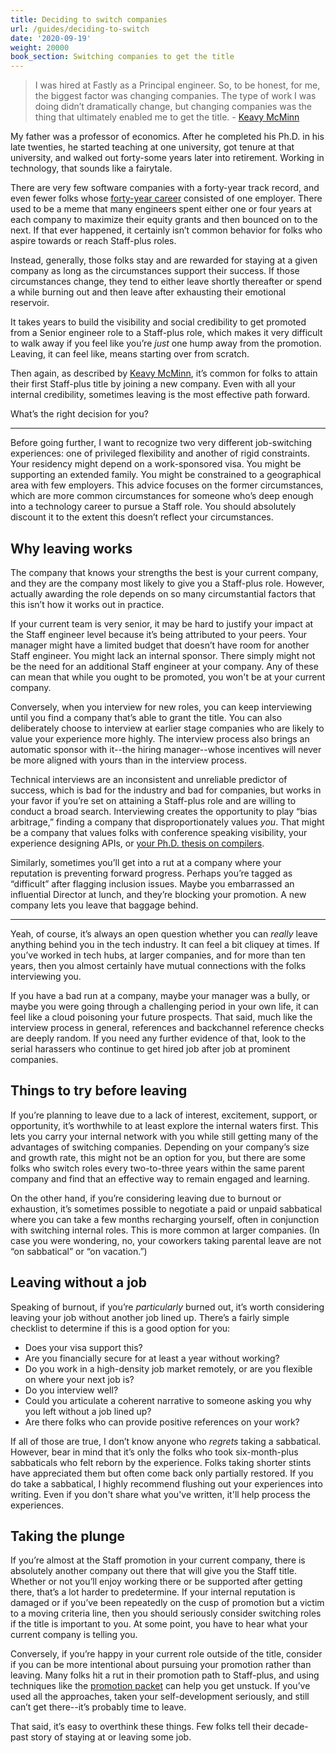 ```yaml
---
title: Deciding to switch companies
url: /guides/deciding-to-switch
date: '2020-09-19'
weight: 20000
book_section: Switching companies to get the title
---
```



> I was hired at Fastly as a Principal engineer. So, to be honest, for me, the biggest factor was changing companies. The type of work I was doing didn’t dramatically change, but changing companies was the thing that ultimately enabled me to get the title.
> \- [Keavy McMinn](/stories/keavy-mcminn)


My father was a professor of economics. After he completed his Ph.D. in his late twenties, he started teaching at one university, got tenure at that university, and walked out forty-some years later into retirement. Working in technology, that sounds like a fairytale.

There are very few software companies with a forty-year track record, and even fewer folks whose [forty-year career](https://lethain.com/forty-year-career/) consisted of one employer. There used to be a meme that many engineers spent either one or four years at each company to maximize their equity grants and then bounced on to the next. If that ever happened, it certainly isn’t common behavior for folks who aspire towards or reach Staff-plus roles.

Instead, generally, those folks stay and are rewarded for staying at a given company as long as the circumstances support their success. If those circumstances change, they tend to either leave shortly thereafter or spend a while burning out and then leave after exhausting their emotional reservoir.

It takes years to build the visibility and social credibility to get promoted from a Senior engineer role to a Staff-plus role, which makes it very difficult to walk away if you feel like you’re _just_ one hump away from the promotion. Leaving, it can feel like, means starting over from scratch.

Then again, as described by [Keavy McMinn](/stories/keavy-mcminn), it’s common for folks to attain their first Staff-plus title by joining a new company. Even with all your internal credibility, sometimes leaving is the most effective path forward.

What’s the right decision for you?



---


Before going further, I want to recognize two very different job-switching experiences: one of privileged flexibility and another of rigid constraints. Your residency might depend on a work-sponsored visa. You might be supporting an extended family. You might be constrained to a geographical area with few employers. This advice focuses on the former circumstances, which are more common circumstances for someone who’s deep enough into a technology career to pursue a Staff role. You should absolutely discount it to the extent this doesn’t reflect your circumstances.

## Why leaving works

The company that knows your strengths the best is your current company, and they are the company most likely to give you a Staff-plus role. However, actually awarding the role depends on so many circumstantial factors that this isn’t how it works out in practice.

If your current team is very senior, it may be hard to justify your impact at the Staff engineer level because it’s being attributed to your peers. Your manager might have a limited budget that doesn’t have room for another Staff engineer. You might lack an internal sponsor. There simply might not be the need for an additional Staff engineer at your company. Any of these can mean that while you ought to be promoted, you won't be at your current company.

Conversely, when you interview for new roles, you can keep interviewing until you find a company that’s able to grant the title.
You can also deliberately choose to interview at earlier stage companies who are likely to
value your experience more highly.
The interview process also brings an automatic sponsor with it--the hiring manager--whose incentives will never be more aligned with yours than in the interview process.

Technical interviews are an inconsistent and unreliable predictor of success, which is bad for the industry and bad for companies, but works in your favor if you’re set on attaining a Staff-plus role and are willing to conduct a broad search. Interviewing creates the opportunity to play “bias arbitrage,” finding a company that disproportionately values *you*. That might be a company that values folks with conference speaking visibility, your experience designing APIs, or [your Ph.D. thesis on compilers](https://staffeng.com/stories/dmitry-petrashko).

Similarly, sometimes you’ll get into a rut at a company where your reputation is preventing forward progress. Perhaps you’re tagged as “difficult” after flagging inclusion issues. Maybe you embarrassed an influential Director at lunch, and they’re blocking your promotion. A new company lets you leave that baggage behind.

----

Yeah, of course, it’s always an open question whether you can *really* leave anything behind you in the tech industry. It can feel a bit cliquey at times. If you’ve worked in tech hubs, at larger companies, and for more than ten years, then you almost certainly have mutual connections with the folks interviewing you.

If you have a bad run at a company, maybe your manager was a bully, or maybe you were going through a challenging period in your own life, it can feel like a cloud poisoning your future prospects. That said, much like the interview process in general, references and backchannel reference checks are deeply random. If you need any further evidence of that, look to the serial harassers who continue to get hired job after job at prominent companies.

## Things to try before leaving

If you’re planning to leave due to a lack of interest, excitement, support, or opportunity, it’s worthwhile to at least explore the internal waters first. This lets you carry your internal network with you while still getting many of the advantages of switching companies. Depending on your company’s size and growth rate, this might not be an option for you, but there are some folks who switch roles every two-to-three years within the same parent company and find that an effective way to remain engaged and learning.

On the other hand, if you’re considering leaving due to burnout or exhaustion, it’s sometimes possible to negotiate a paid or unpaid sabbatical where you can take a few months recharging yourself, often in conjunction with switching internal roles. This is more common at larger companies. (In case you were wondering, no, your coworkers taking parental leave are not “on sabbatical” or “on vacation.”)

## Leaving without a job

Speaking of burnout, if you’re _particularly_ burned out, it’s worth considering leaving your job without another job lined up. There’s a fairly simple checklist to determine if this is a good option for you:

*   Does your visa support this?
*   Are you financially secure for at least a year without working?
*   Do you work in a high-density job market remotely, or are you flexible on where your next job is?
*   Do you interview well?
*   Could you articulate a coherent narrative to someone asking you why you left without a job lined up?
*   Are there folks who can provide positive references on your work?

If all of those are true, I don’t know anyone who _regrets_ taking a sabbatical. However, bear in mind that it’s only the folks who took six-month-plus sabbaticals
who felt reborn by the experience. Folks taking shorter stints have appreciated them but often come back only partially restored.
If you do take a sabbatical, I highly recommend flushing out your experiences into writing.
Even if you don't share what you've written, it'll help process the experiences.


## Taking the plunge

If you’re almost at the Staff promotion in your current company, there is absolutely another company out there that will give you the Staff title. Whether or not you’ll enjoy working there or be supported after getting there, that’s a lot harder to predetermine. If your internal reputation is damaged or if you’ve been repeatedly on the cusp of promotion but a victim to a moving criteria line, then you should seriously consider switching roles if the title is important to you. At some point, you have to hear what your current company is telling you.

Conversely, if you’re happy in your current role outside of the title, consider if you can be more intentional about pursuing your promotion rather than leaving. Many folks hit a rut in their promotion path to Staff-plus, and using techniques like the [promotion packet](https://staffeng.com/guides/promo-packets) can help you get unstuck. If you’ve used all the approaches, taken your self-development seriously, and still can’t get there--it’s probably time to leave.

That said, it’s easy to overthink these things. Few folks tell their decade-past story of staying at or leaving some job.
